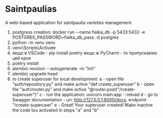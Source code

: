 # Saintpaulias
A web-based application for saintpaulia varieties management.

1) postgress creation:
   docker run --name fialka_db -p 5433:5432 -e POSTGRES_PASSWORD=fialka_db_pass -d postgres
2) python -m venv venv
3) venv\Scripts\Activate
4) якщо в VSCode - pip install poetry 
   якщо ж PyCharm - то пропускаємо цей крок
5) poetry install
6) alembic revision --autogenerate -m "Init"
7) alembic upgrade head
8) to create superuser for local development: 
a - open file "auth/repository.py" and make  active "def create_superuser"
b - open file "auth/router.py" and make  active "@router.post("/create-superuser")"
c - run the application: uvicorn main:app --reload
d - go to Swagger documentation - uri: http://127.0.0.1:8000/docs, endpoint "/create-superuser"
e - Great! Your superuser created! Make inactive the code tou activated in steps "a" and "b"
